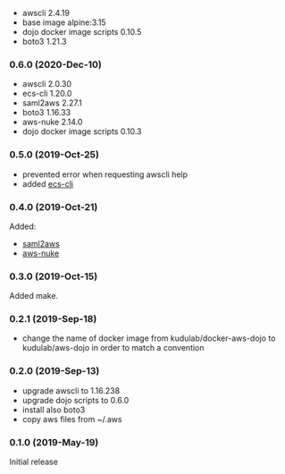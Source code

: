 * awscli 2.4.19
* base image alpine:3.15
* dojo docker image scripts 0.10.5
* boto3 1.21.3

### 0.6.0 (2020-Dec-10)

* awscli 2.0.30
* ecs-cli 1.20.0
* saml2aws 2.27.1
* boto3 1.16.33
* aws-nuke 2.14.0
* dojo docker image scripts 0.10.3

### 0.5.0 (2019-Oct-25)
* prevented error when requesting awscli help
* added [ecs-cli](https://docs.aws.amazon.com/AmazonECS/latest/developerguide/ECS_CLI.html)

### 0.4.0 (2019-Oct-21)
Added:
* [saml2aws](https://github.com/Versent/saml2aws)
* [aws-nuke](https://github.com/rebuy-de/aws-nuke)


### 0.3.0 (2019-Oct-15)
Added make.

### 0.2.1 (2019-Sep-18)

* change the name of docker image from kudulab/docker-aws-dojo to
 kudulab/aws-dojo in order to match a convention

### 0.2.0 (2019-Sep-13)

* upgrade awscli to 1.16.238
* upgrade dojo scripts to 0.6.0
* install also boto3
* copy aws files from ~/.aws

### 0.1.0 (2019-May-19)

Initial release

